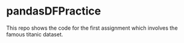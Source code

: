# pandasDFPractice
This repo shows the code for the first assignment which involves the famous titanic dataset.
